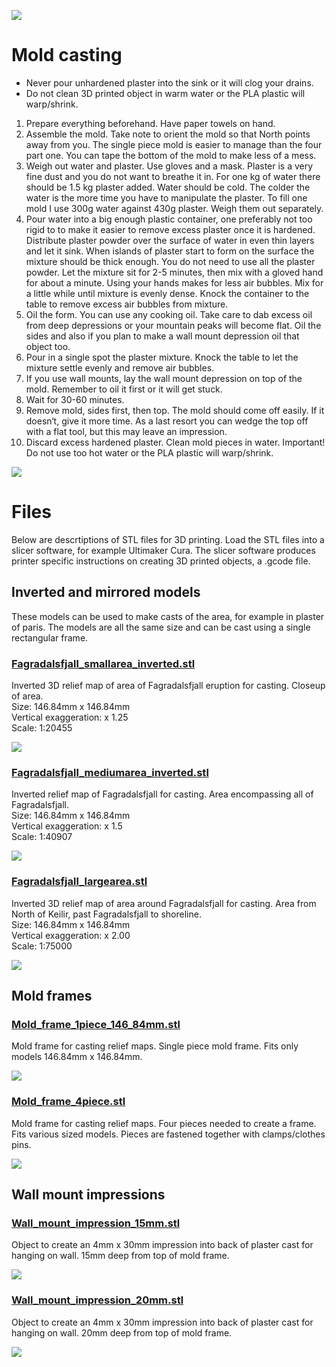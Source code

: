 

![](../images/plaster_of_paris_small_medium_b.jpg)

# Mold casting

- Never pour unhardened plaster into the sink or it will clog your drains.
- Do not clean 3D printed object in warm water or the PLA plastic will warp/shrink.


1. Prepare everything beforehand. Have paper towels on hand.
2. Assemble the mold. Take note to orient the mold so that North points away from you. The single piece mold is easier to manage than the four part one. You can tape the bottom of the mold to make less of a mess.
3. Weigh out water and plaster. Use gloves and a mask. Plaster is a very fine dust and you do not want to breathe it in. For one kg of water there should be 1.5 kg plaster added. Water should be cold. The colder the water is the more time you have to manipulate the plaster. To fill one mold I use 300g water against 430g plaster. Weigh them out separately.
4. Pour water into a big enough plastic container, one preferably not too rigid to to make it easier to remove excess plaster once it is hardened. Distribute plaster powder over the surface of water in even thin layers and let it sink. When islands of plaster start to form on the surface the mixture should be thick enough. You do not need to use all the plaster powder. Let the mixture sit for 2-5 minutes, then mix with a gloved hand for about a minute. Using your hands makes for less air bubbles. Mix for a little while until mixture is evenly dense. Knock the container to the table to remove excess air bubbles from mixture.
5. Oil the form. You can use any cooking oil. Take care to dab excess oil from deep depressions or your mountain peaks will become flat. Oil the sides and also if you plan to make a wall mount depression oil that object too.
6. Pour in a single spot the plaster mixture. Knock the table to let the mixture settle evenly and remove air bubbles.
7. If you use wall mounts, lay the wall mount depression on top of the mold. Remember to oil it first or it will get stuck.
8. Wait for 30-60 minutes.
9. Remove mold, sides first, then top. The mold should come off easily. If it doesn‘t, give it more time. As a last resort you can wedge the top off with a flat tool, but this may leave an impression.
10. Discard excess hardened plaster. Clean mold pieces in water. Important! Do not use too hot water or the PLA plastic will warp/shrink.

![](../images/Mold_assembly.jpg)


# Files
Below are descrtiptions of STL files for 3D printing. Load the STL files into a slicer software, for example Ultimaker Cura. The slicer software produces printer specific instructions on creating 3D printed objects, a .gcode file.

## Inverted and mirrored models

These models can be used to make casts of the area, for example in plaster of paris. The models are all the same size and can be cast using a single rectangular frame.  

### [Fagradalsfjall_smallarea_inverted.stl](Fargradalsfjall_smallarea_inverted.stl)
Inverted 3D relief map of area of Fagradalsfjall eruption for casting. Closeup of area.   
Size: 146.84mm x 146.84mm   
Vertical exaggeration: x 1.25   
Scale: 1:20455

[![](../images/Fagradalsfjall_smallarea_stl.png)](Fagradalsfjall_smallarea.stl)

### [Fagradalsfjall_mediumarea_inverted.stl](Fagradalsfjall_mediumarea_inverted.stl)
Inverted relief map of Fagradalsfjall for casting. Area encompassing all of Fagradalsfjall.  
Size: 146.84mm x 146.84mm   
Vertical exaggeration: x 1.5  
Scale: 1:40907  

[![](../images/Fagradalsfjall_mediumarea_stl.png)](Fagradalsfjall_mediumarea.stl)

### [Fagradalsfjall_largearea.stl](Fagradalsfjall_largearea_inverted.stl)
Inverted 3D relief map of area around Fagradalsfjall for casting. Area from North of Keilir, past Fagradalsfjall to shoreline.  
Size: 146.84mm x 146.84mm    
Vertical exaggeration: x 2.00    
Scale: 1:75000

[![](../images/Fagradalsfjall_largearea_stl.png)](Fagradalsfjall_largearea.stl)

## Mold frames

### [Mold_frame_1piece_146_84mm.stl](Mold_frame_1piece_146_84mm.stl)
Mold frame for casting relief maps. Single piece mold frame. Fits only models 146.84mm x 146.84mm.

[![](../images/Mold_frame_1piece_146_84mm_stl.png)](Mold_frame_1piece_146_84mm.stl)


### [Mold_frame_4piece.stl](Mold_frame_4piece.stl)
Mold frame for casting relief maps. Four pieces needed to create a frame.  Fits various sized models. Pieces are fastened together with clamps/clothes pins.

[![](../images/Mold_frame_4piece_stl.png)](Mold_frame_4piece.stl)


## Wall mount impressions

### [Wall_mount_impression_15mm.stl](Wall_mount_impression_15mm.stl)
Object to create an 4mm x 30mm impression into back of plaster cast for hanging on wall. 15mm deep from top of mold frame. 

[![](../images/Wall_mount_impression_15mm_stl.png)](Wall_mount_impression_15mm.stl)


### [Wall_mount_impression_20mm.stl](Wall_mount_impression_20mm.stl)
Object to create an 4mm x 30mm impression into back of plaster cast for hanging on wall. 20mm deep from top of mold frame. 

[![](../images/Wall_mount_impression_20mm_stl.png)](Wall_mount_impression_20mm.stl)
